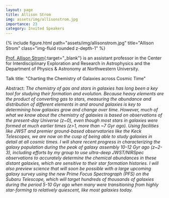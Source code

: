 ```yaml
---
layout: page
title: Allison Strom
img: assets/img/allisonstrom.jpg
importance: 23
category: Invited Speakers
---
```


<div class="row">
    <div class="col-sm mt-3 mt-md-0">
        {% include figure.html path="assets/img/allisonstrom.jpg" title="Allison Strom" class="img-fluid rounded z-depth-1" %}
    </div>
</div>

[Prof. Allison Strom](https://strom.physics.northwestern.edu){:target="_blank"} is an assistant professor in the Center for Interdisciplinary Exploration and Research in Astrophysics and the Department of Physics & Astronomy at Northwestern University.

Talk title: "Charting the Chemistry of Galaxies across Cosmic Time"

Abstract: _The chemistry of gas and stars in galaxies has long been a key tool for studying their formation and evolution. Because heavy elements are the product of converting gas to stars, measuring the abundance and distribution of different elements in and around galaxies is key to determining how galaxies grow and change over time. However, much of what we know about the chemistry of galaxies is based on observations of the present-day Universe (z~0), even though most stars in galaxies were formed at much earlier times (z>1, more than ~7 Gyr ago). Using facilities like JWST and premier ground-based observatories like the Keck Telescopes, we are now on the cusp of being able to study galaxies in detail at all cosmic times. I will share recent progress in characterizing the galaxy population during the peak of galaxy assembly 10-12 Gyr ago (z~2-3), including efforts by my group to use ultra-deep JWST/NIRSpec observations to accurately determine the chemical abundances in these distant galaxies, which are sensitive to their star formation histories. I will also preview science that will soon be possible with a large upcoming galaxy survey using the new Prime Focus Spectrograph (PFS) on the Subaru Telescope, which will target hundreds of thousands of galaxies during the period 5-10 Gyr ago when many were transitioning from highly star-forming to relatively quiescent, like most galaxies today._